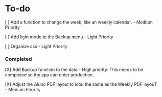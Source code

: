 # To-do

[ ] Add a function to change the week, like an weekly calendar. - Medium Priority

[ ] Add light mode to the Backup menu - Light Priority

[ ] Organize css - Light Priority


### Completed

[X] Add Backup function to the data - High priority: This needs to be completed so the app can enter production.

[X] Adjust the Aluno PDF layout to look the same as the Weekly PDF layouT - Medium Priority